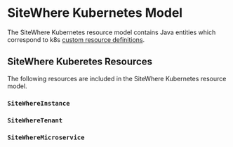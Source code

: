 # SiteWhere Kubernetes Model

The SiteWhere Kubernetes resource model contains Java entities which correspond
to k8s [custom resource definitions](https://kubernetes.io/docs/concepts/extend-kubernetes/api-extension/custom-resources/).

## SiteWhere Kuberetes Resources

The following resources are included in the SiteWhere Kubernetes resource model.

### `SiteWhereInstance`

### `SiteWhereTenant`

### `SiteWhereMicroservice`
